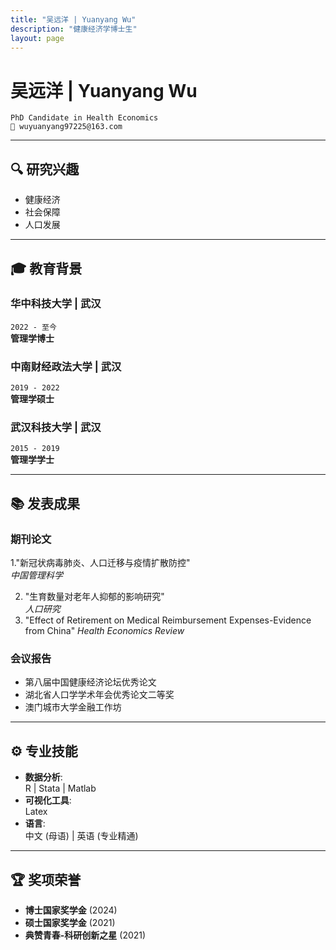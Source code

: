 ```yaml
---
title: "吴远洋 | Yuanyang Wu"
description: "健康经济学博士生"
layout: page
---
```


# 吴远洋 | Yuanyang Wu
`PhD Candidate in Health Economics`  
`📧 wuyuanyang97225@163.com`  

---

## 🔍 研究兴趣
- 健康经济
- 社会保障
- 人口发展

---

## 🎓 教育背景

### **华中科技大学** | 武汉
`2022 - 至今`  
**管理学博士**  

### **中南财经政法大学** | 武汉
`2019 - 2022`  
**管理学硕士**  

### **武汉科技大学** | 武汉
`2015 - 2019`  
**管理学学士**  

---

## 📚 发表成果

### 期刊论文
1."新冠状病毒肺炎、人口迁移与疫情扩散防控"  
   *中国管理科学*

2. "生育数量对老年人抑郁的影响研究"  
   *人口研究*
3. "Effect of Retirement on Medical Reimbursement Expenses-Evidence from
China"
   *Health Economics Review*

### 会议报告
- 第八届中国健康经济论坛优秀论文
- 湖北省人口学学术年会优秀论文二等奖
- 澳门城市大学金融工作坊

---

## ⚙️ 专业技能
- **数据分析**:  
  R | Stata | Matlab
- **可视化工具**:  
  Latex
- **语言**:  
  中文 (母语) | 英语 (专业精通)

---

## 🏆 奖项荣誉
- **博士国家奖学金** (2024)
- **硕士国家奖学金** (2021)
- **典赞青春-科研创新之星** (2021)
